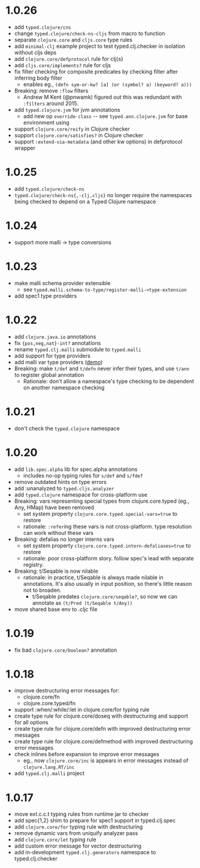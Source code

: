 # 1.0.26

- add `typed.clojure/cns`
- change `typed.clojure/check-ns-cljs` from macro to function
- separate `clojure.core` and `cljs.core` type rules
- add `minimal-clj` example project to test typed.clj.checker in isolation without cljs deps
- add `clojure.core/defprotocol` rule for clj{s}
- add `cljs.core/implements?` rule for cljs
- fix filter checking for composite predicates by checking filter after inferring body filter
  - enables eg., `(defn sym-or-kw? [a] (or (symbol? a) (keyword? a)))`
- Breaking: remove `:flow` filters
  - Andrew M Kent (@pnwamk) figured out this was redundant with `:filters` around 2015.
- add `typed.clojure.jvm` for jvm annotations
  - add new op `override-class` -- see `typed.ann.clojure.jvm` for base environment using
- support `clojure.core/reify` in Clojure checker
- support `clojure.core/satisfies?` in Clojure checker
- support `:extend-via-metadata` (and other kw options) in defprotocol wrapper

# 1.0.25

- add `typed.clojure/check-ns`
- `typed.clojure/check-ns{,-clj,cljs}` no longer require the namespaces being checked to depend on a Typed Clojure namespace

# 1.0.24

- support more malli -> type conversions

# 1.0.23

- make malli schema provider extensible
  - see `typed.malli.schema-to-type/register-malli->type-extension`
- add spec1 type providers

# 1.0.22

- add `clojure.java.io` annotations
- fix `{pos,neg,nat}-int?` annotations
- rename `typed.clj.malli` submodule to `typed.malli`
- add support for type providers
- add malli var type providers ([demo](example-projects/malli-type-providers))
- Breaking: make `t/def` and `t/defn` never infer their types, and use `t/ann` to register global annotation
  - Rationale: don't allow a namespace's type checking to be dependent on another namespace checking

# 1.0.21

- don't check the `typed.clojure` namespace

# 1.0.20

- add `lib.spec.alpha` lib for spec.alpha annotations
  - includes no-op typing rules for `s/def` and `s/fdef`
- remove outdated hints on type errors
- add :unanalyzed to `typed.cljs.analyzer`
- add `typed.clojure` namespace for cross-platform use
- Breaking: vars representing special types from clojure.core.typed (eg., Any, HMap) have been removed
  - set system property `clojure.core.typed.special-vars=true` to restore
  - rationale: `:refer`ing these vars is not cross-platform. type resolution can
    work without these vars
- Breaking: defalias no longer interns vars
  - set system property `clojure.core.typed.intern-defaliases=true` to restore
  - rationale: poor cross-platform story. follow spec's lead with separate registry.
- Breaking: t/Seqable is now nilable
  - rationale: in practice, t/Seqable is always made nilable in annotations. It's also
    usually in input position, so there's little reason not to broaden. 
    - t/Seqable predates `clojure.core/seqable?`, so now we can annotate as `(t/Pred (t/Seqable t/Any))`
- move shared base env to .cljc file

# 1.0.19

- fix bad `clojure.core/boolean?` annotation

# 1.0.18

- improve destructuring error messages for:
  - clojure.core/fn
  - clojure.core.typed/fn
- support :when/:while/:let in clojure.core/for typing rule
- create type rule for clojure.core/doseq with destructuring and support for all options
- create type rule for clojure.core/defn with improved destructuring error messages
- create type rule for clojure.core/defmethod with improved destructuring error messages
- check inlines before expansion to improve error messages
  - eg., now `clojure.core/inc` is appears in error messages instead of `clojure.lang.RT/inc`
- add `typed.clj.malli` project

# 1.0.17

- move ext.c.c.t typing rules from runtime jar to checker
- add spec{1,2} shim to prepare for spec1 support in typed.clj.spec
- add `clojure.core/for` typing rule with destructuring
- remove dynamic vars from uniquify analyzer pass
- add `clojure.core/let` typing rule
- add custom error message for vector destructuring
- add in-development `typed.clj.generators` namespace to typed.clj.checker
